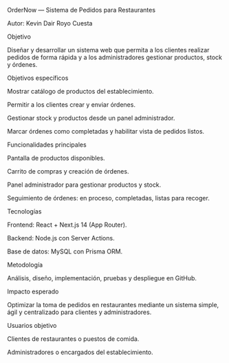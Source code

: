 OrderNow — Sistema de Pedidos para Restaurantes

Autor: Kevin Dair Royo Cuesta

Objetivo

Diseñar y desarrollar un sistema web que permita a los clientes realizar pedidos de forma rápida y a los administradores gestionar productos, stock y órdenes.

Objetivos específicos

Mostrar catálogo de productos del establecimiento.

Permitir a los clientes crear y enviar órdenes.

Gestionar stock y productos desde un panel administrador.

Marcar órdenes como completadas y habilitar vista de pedidos listos.

Funcionalidades principales

Pantalla de productos disponibles.

Carrito de compras y creación de órdenes.

Panel administrador para gestionar productos y stock.

Seguimiento de órdenes: en proceso, completadas, listas para recoger.

Tecnologías

Frontend: React + Next.js 14 (App Router).

Backend: Node.js con Server Actions.

Base de datos: MySQL con Prisma ORM.

Metodología

Análisis, diseño, implementación, pruebas y despliegue en GitHub.

Impacto esperado

Optimizar la toma de pedidos en restaurantes mediante un sistema simple, ágil y centralizado para clientes y administradores.

Usuarios objetivo

Clientes de restaurantes o puestos de comida.

Administradores o encargados del establecimiento.



